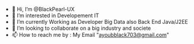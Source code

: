 - 👋 Hi, I’m @BlackPearl-UX
- 👀 I’m interested in Developement IT
- 🌱 I’m currently Working as Developer Big Data also Back End Java/J2EE
- 💞️ I’m looking to collaborate on a big industry and societe
- 📫 How to reach me by : My Email "ayoubblack703@gmail.com"
<!---
BlackPearl-UX/BlackPearl-UX is a ✨ special ✨ repository because its `README.md` (this file) appears on your GitHub profile.
You can click the Preview link to take a look at your changes.
--->
